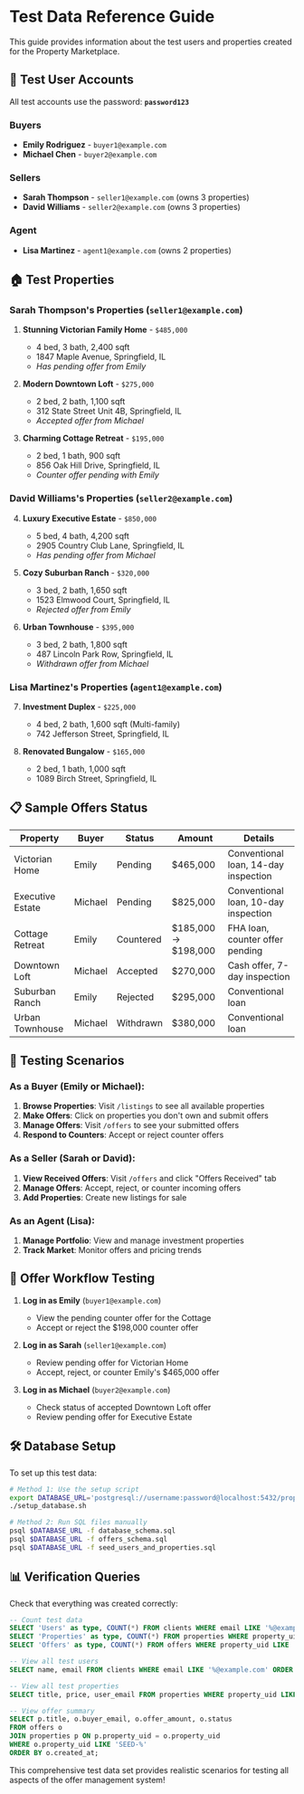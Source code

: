 # Test Data Reference Guide

This guide provides information about the test users and properties created for the Property Marketplace.

## 🔑 Test User Accounts

All test accounts use the password: **`password123`**

### Buyers

- **Emily Rodriguez** - `buyer1@example.com`
- **Michael Chen** - `buyer2@example.com`

### Sellers

- **Sarah Thompson** - `seller1@example.com` (owns 3 properties)
- **David Williams** - `seller2@example.com` (owns 3 properties)

### Agent

- **Lisa Martinez** - `agent1@example.com` (owns 2 properties)

## 🏠 Test Properties

### Sarah Thompson's Properties (`seller1@example.com`)

1. **Stunning Victorian Family Home** - `$485,000`
   - 4 bed, 3 bath, 2,400 sqft
   - 1847 Maple Avenue, Springfield, IL
   - _Has pending offer from Emily_

2. **Modern Downtown Loft** - `$275,000`
   - 2 bed, 2 bath, 1,100 sqft
   - 312 State Street Unit 4B, Springfield, IL
   - _Accepted offer from Michael_

3. **Charming Cottage Retreat** - `$195,000`
   - 2 bed, 1 bath, 900 sqft
   - 856 Oak Hill Drive, Springfield, IL
   - _Counter offer pending with Emily_

### David Williams's Properties (`seller2@example.com`)

4. **Luxury Executive Estate** - `$850,000`
   - 5 bed, 4 bath, 4,200 sqft
   - 2905 Country Club Lane, Springfield, IL
   - _Has pending offer from Michael_

5. **Cozy Suburban Ranch** - `$320,000`
   - 3 bed, 2 bath, 1,650 sqft
   - 1523 Elmwood Court, Springfield, IL
   - _Rejected offer from Emily_

6. **Urban Townhouse** - `$395,000`
   - 3 bed, 2 bath, 1,800 sqft
   - 487 Lincoln Park Row, Springfield, IL
   - _Withdrawn offer from Michael_

### Lisa Martinez's Properties (`agent1@example.com`)

7. **Investment Duplex** - `$225,000`
   - 4 bed, 2 bath, 1,600 sqft (Multi-family)
   - 742 Jefferson Street, Springfield, IL

8. **Renovated Bungalow** - `$165,000`
   - 2 bed, 1 bath, 1,000 sqft
   - 1089 Birch Street, Springfield, IL

## 📋 Sample Offers Status

| Property         | Buyer   | Status    | Amount              | Details                              |
| ---------------- | ------- | --------- | ------------------- | ------------------------------------ |
| Victorian Home   | Emily   | Pending   | $465,000            | Conventional loan, 14-day inspection |
| Executive Estate | Michael | Pending   | $825,000            | Conventional loan, 10-day inspection |
| Cottage Retreat  | Emily   | Countered | $185,000 → $198,000 | FHA loan, counter offer pending      |
| Downtown Loft    | Michael | Accepted  | $270,000            | Cash offer, 7-day inspection         |
| Suburban Ranch   | Emily   | Rejected  | $295,000            | Conventional loan                    |
| Urban Townhouse  | Michael | Withdrawn | $380,000            | Conventional loan                    |

## 🧪 Testing Scenarios

### As a Buyer (Emily or Michael):

1. **Browse Properties**: Visit `/listings` to see all available properties
2. **Make Offers**: Click on properties you don't own and submit offers
3. **Manage Offers**: Visit `/offers` to see your submitted offers
4. **Respond to Counters**: Accept or reject counter offers

### As a Seller (Sarah or David):

1. **View Received Offers**: Visit `/offers` and click "Offers Received" tab
2. **Manage Offers**: Accept, reject, or counter incoming offers
3. **Add Properties**: Create new listings for sale

### As an Agent (Lisa):

1. **Manage Portfolio**: View and manage investment properties
2. **Track Market**: Monitor offers and pricing trends

## 🔄 Offer Workflow Testing

1. **Log in as Emily** (`buyer1@example.com`)
   - View the pending counter offer for the Cottage
   - Accept or reject the $198,000 counter offer

2. **Log in as Sarah** (`seller1@example.com`)
   - Review pending offer for Victorian Home
   - Accept, reject, or counter Emily's $465,000 offer

3. **Log in as Michael** (`buyer2@example.com`)
   - Check status of accepted Downtown Loft offer
   - Review pending offer for Executive Estate

## 🛠️ Database Setup

To set up this test data:

```bash
# Method 1: Use the setup script
export DATABASE_URL='postgresql://username:password@localhost:5432/property_marketplace'
./setup_database.sh

# Method 2: Run SQL files manually
psql $DATABASE_URL -f database_schema.sql
psql $DATABASE_URL -f offers_schema.sql
psql $DATABASE_URL -f seed_users_and_properties.sql
```

## 📊 Verification Queries

Check that everything was created correctly:

```sql
-- Count test data
SELECT 'Users' as type, COUNT(*) FROM clients WHERE email LIKE '%@example.com';
SELECT 'Properties' as type, COUNT(*) FROM properties WHERE property_uid LIKE 'SEED-%';
SELECT 'Offers' as type, COUNT(*) FROM offers WHERE property_uid LIKE 'SEED-%';

-- View all test users
SELECT name, email FROM clients WHERE email LIKE '%@example.com' ORDER BY email;

-- View all test properties
SELECT title, price, user_email FROM properties WHERE property_uid LIKE 'SEED-%' ORDER BY price;

-- View offer summary
SELECT p.title, o.buyer_email, o.offer_amount, o.status
FROM offers o
JOIN properties p ON p.property_uid = o.property_uid
WHERE o.property_uid LIKE 'SEED-%'
ORDER BY o.created_at;
```

This comprehensive test data set provides realistic scenarios for testing all aspects of the offer management system!
